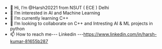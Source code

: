 - 👋 Hi, I’m @Harsh20221 from NSUT ( ECE ) Delhi 
- 👀 I’m interested in AI and Machine  Learning 
- 🌱 I’m currently learning C++
- 💞️ I’m looking to collaborate on  C++ and Intresting AI & ML projects in python 
- 📫 How to reach me--- Linkedin ---https://www.linkedin.com/in/harsh-kumar-81655b287

<!---
Harsh20221/Harsh20221 is a ✨ special ✨ repository because its `README.md` (this file) appears on your GitHub profile.
You can click the Preview link to take a look at your changes.
--->
